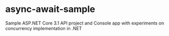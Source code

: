 # async-await-sample
Sample ASP.NET Core 3.1 API project and Console app with experiments on concurrency implementation in .NET
